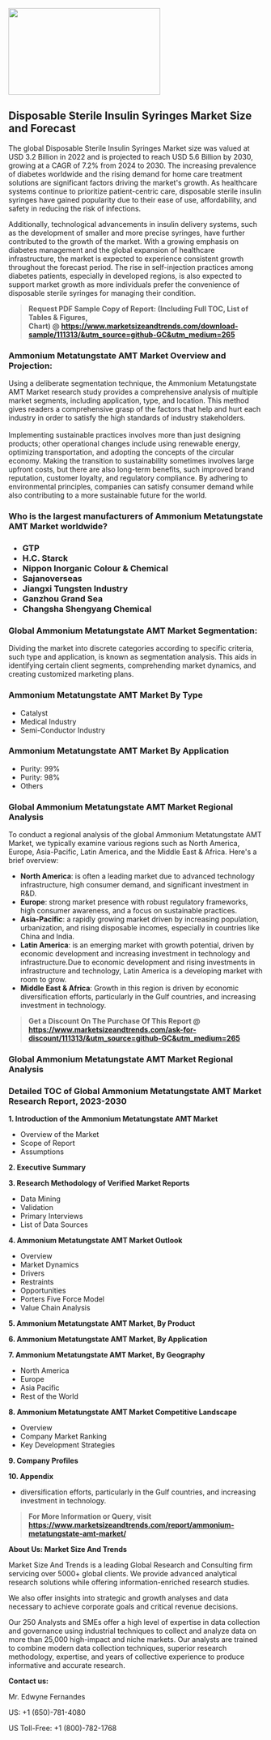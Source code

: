 <p><img class="alignnone size-medium wp-image-20088" src="https://ffe5etoiles.com/wp-content/uploads/2024/12/MST1-300x171.png" alt="" width="300" height="171" /></p><h2>Disposable Sterile Insulin Syringes Market Size and Forecast</h2><p>The global Disposable Sterile Insulin Syringes Market size was valued at USD 3.2 Billion in 2022 and is projected to reach USD 5.6 Billion by 2030, growing at a CAGR of 7.2% from 2024 to 2030. The increasing prevalence of diabetes worldwide and the rising demand for home care treatment solutions are significant factors driving the market's growth. As healthcare systems continue to prioritize patient-centric care, disposable sterile insulin syringes have gained popularity due to their ease of use, affordability, and safety in reducing the risk of infections.</p><p>Additionally, technological advancements in insulin delivery systems, such as the development of smaller and more precise syringes, have further contributed to the growth of the market. With a growing emphasis on diabetes management and the global expansion of healthcare infrastructure, the market is expected to experience consistent growth throughout the forecast period. The rise in self-injection practices among diabetes patients, especially in developed regions, is also expected to support market growth as more individuals prefer the convenience of disposable sterile syringes for managing their condition.</p></p><blockquote id="" class=""><strong>Request PDF Sample Copy of Report: (Including Full TOC, List of Tables &amp; Figures, Chart)&nbsp;@&nbsp;<strong><a href="https://www.marketsizeandtrends.com/download-sample/111313/&utm_source=github-GC&utm_medium=265" target="_blank">https://www.marketsizeandtrends.com/download-sample/111313/&utm_source=github-GC&utm_medium=265</a></strong></strong></blockquote><h3 id="" class="">Ammonium Metatungstate AMT Market&nbsp;Overview and Projection:</h3><p id="" class="">Using a deliberate segmentation technique, the Ammonium Metatungstate AMT Market research study provides a comprehensive analysis of multiple market segments, including application, type, and location. This method gives readers a comprehensive grasp of the factors that help and hurt each industry in order to satisfy the high standards of industry stakeholders. <br /> <br />Implementing sustainable practices involves more than just designing products; other operational changes include using renewable energy, optimizing transportation, and adopting the concepts of the circular economy. Making the transition to sustainability sometimes involves large upfront costs, but there are also long-term benefits, such improved brand reputation, customer loyalty, and regulatory compliance. By adhering to environmental principles, companies can satisfy consumer demand while also contributing to a more sustainable future for the world.</p><h3 id="" class="">Who is the largest manufacturers of&nbsp;Ammonium Metatungstate AMT Market worldwide?</h3><h3 class=""><p><ul><li>GTP </li><li> H.C. Starck </li><li> Nippon Inorganic Colour & Chemical </li><li> Sajanoverseas </li><li> Jiangxi Tungsten Industry </li><li> Ganzhou Grand Sea </li><li> Changsha Shengyang Chemical</li></ul></p></h3><h3 id="" class="">Global&nbsp;Ammonium Metatungstate AMT Market Segmentation:</h3><p id="" class="">Dividing the market into discrete categories according to specific criteria, such type and application, is known as segmentation analysis. This aids in identifying certain client segments, comprehending market dynamics, and creating customized marketing plans.</p><h3 id="" class="">Ammonium Metatungstate AMT Market&nbsp;By Type</h3><p><p><ul><li>Catalyst</li><li> Medical Industry</li><li> Semi-Conductor Industry</p></li></ul></p></p><h3 id="" class="">Ammonium Metatungstate AMT Market&nbsp;By Application</h3><p class=""><p><ul><li>Purity: 99%</li><li> Purity: 98%</li><li> Others</li></ul></p></p><h3 id="" class="">Global Ammonium Metatungstate AMT Market Regional Analysis</h3><p id="" class="">To conduct a regional analysis of the global Ammonium Metatungstate AMT Market, we typically examine various regions such as North America, Europe, Asia-Pacific, Latin America, and the Middle East &amp; Africa. Here's a brief overview:</p><ul><li><strong>North America</strong>: is often a leading market due to advanced technology infrastructure, high consumer demand, and significant investment in R&amp;D.</li><li><strong>Europe</strong>: strong market presence with robust regulatory frameworks, high consumer awareness, and a focus on sustainable practices.</li><li><strong>Asia-Pacific</strong>: a rapidly growing market driven by increasing population, urbanization, and rising disposable incomes, especially in countries like China and India.</li><li><strong>Latin America</strong>: is an emerging market with growth potential, driven by economic development and increasing investment in technology and infrastructure.Due to economic development and rising investments in infrastructure and technology, Latin America is a developing market with room to grow.</li><li><strong>Middle East &amp; Africa</strong>: Growth in this region is driven by economic diversification efforts, particularly in the Gulf countries, and increasing investment in technology.</li></ul><blockquote id="" class=""><strong>Get a Discount On The Purchase Of This Report @ <strong><a href="https://www.marketsizeandtrends.com/ask-for-discount/111313/&utm_source=github-GC&utm_medium=265" target="_blank">https://www.marketsizeandtrends.com/ask-for-discount/111313/&utm_source=github-GC&utm_medium=265</a></strong></strong></blockquote><h3 id="" class="">Global Ammonium Metatungstate AMT Market Regional Analysis</h3><h3 id="" class="">Detailed TOC of Global Ammonium Metatungstate AMT Market Research Report, 2023-2030</h3><p id="" class=""><strong>1. Introduction of the Ammonium Metatungstate AMT Market</strong></p><ul><li>Overview of the Market</li><li>Scope of Report</li><li>Assumptions</li></ul><p id="" class=""><strong>2. Executive Summary</strong></p><p id="" class=""><strong>3. Research Methodology of Verified Market Reports</strong></p><ul><li>Data Mining</li><li>Validation</li><li>Primary Interviews</li><li>List of Data Sources</li></ul><p id="" class=""><strong>4. Ammonium Metatungstate AMT Market Outlook</strong></p><ul><li>Overview</li><li>Market Dynamics</li><li>Drivers</li><li>Restraints</li><li>Opportunities</li><li>Porters Five Force Model</li><li>Value Chain Analysis</li></ul><p id="" class=""><strong>5. Ammonium Metatungstate AMT Market, By Product</strong></p><p id="" class=""><strong>6. Ammonium Metatungstate AMT Market, By Application</strong></p><p id="" class=""><strong>7. Ammonium Metatungstate AMT Market, By Geography</strong></p><ul><li>North America</li><li>Europe</li><li>Asia Pacific</li><li>Rest of the World</li></ul><p id="" class=""><strong>8. Ammonium Metatungstate AMT Market Competitive Landscape</strong></p><ul><li>Overview</li><li>Company Market Ranking</li><li>Key Development Strategies</li></ul><p id="" class=""><strong>9. Company Profiles</strong></p><p id="" class=""><strong>10. Appendix</strong></p><ul><li>diversification efforts, particularly in the Gulf countries, and increasing investment in technology.</li></ul><blockquote id="" class=""><strong>For More Information or Query, visit <strong><strong><a href="https://www.marketsizeandtrends.com/report/ammonium-metatungstate-amt-market/" target="_blank">https://www.marketsizeandtrends.com/report/ammonium-metatungstate-amt-market/</a></strong></strong></strong></blockquote><p id="" class=""><strong>About Us: Market Size And Trends</strong></p><p id="" class="">Market Size And Trends is a leading Global Research and Consulting firm servicing over 5000+ global clients. We provide advanced analytical research solutions while offering information-enriched research studies.</p><p id="" class="">We also offer insights into strategic and growth analyses and data necessary to achieve corporate goals and critical revenue decisions.</p><p id="" class="">Our 250 Analysts and SMEs offer a high level of expertise in data collection and governance using industrial techniques to collect and analyze data on more than 25,000 high-impact and niche markets. Our analysts are trained to combine modern data collection techniques, superior research methodology, expertise, and years of collective experience to produce informative and accurate research.</p><p id="" class=""><strong>Contact us:</strong></p><p id="" class="">Mr. Edwyne Fernandes</p><p id="" class="">US: +1 (650)-781-4080</p><p id="" class="">US Toll-Free: +1 (800)-782-1768</p>
